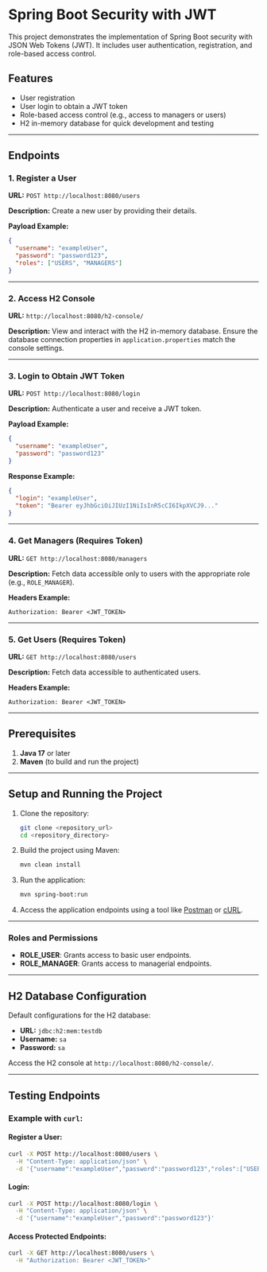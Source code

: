 # Spring Boot Security with JWT

This project demonstrates the implementation of Spring Boot security with JSON Web Tokens (JWT). It includes user authentication, registration, and role-based access control.

## Features
- User registration
- User login to obtain a JWT token
- Role-based access control (e.g., access to managers or users)
- H2 in-memory database for quick development and testing

---

## Endpoints

### 1. **Register a User**
**URL:** `POST http://localhost:8080/users`

**Description:** Create a new user by providing their details.

**Payload Example:**
```json
{
  "username": "exampleUser",
  "password": "password123",
  "roles": ["USERS", "MANAGERS"]
}
```

---

### 2. **Access H2 Console**
**URL:** `http://localhost:8080/h2-console/`

**Description:** View and interact with the H2 in-memory database. Ensure the database connection properties in `application.properties` match the console settings.

---

### 3. **Login to Obtain JWT Token**
**URL:** `POST http://localhost:8080/login`

**Description:** Authenticate a user and receive a JWT token.

**Payload Example:**
```json
{
  "username": "exampleUser",
  "password": "password123"
}
```

**Response Example:**
```json
{
  "login": "exampleUser",
  "token": "Bearer eyJhbGciOiJIUzI1NiIsInR5cCI6IkpXVCJ9..."
}
```

---

### 4. **Get Managers (Requires Token)**
**URL:** `GET http://localhost:8080/managers`

**Description:** Fetch data accessible only to users with the appropriate role (e.g., `ROLE_MANAGER`).

**Headers Example:**
```
Authorization: Bearer <JWT_TOKEN>
```

---

### 5. **Get Users (Requires Token)**
**URL:** `GET http://localhost:8080/users`

**Description:** Fetch data accessible to authenticated users.

**Headers Example:**
```
Authorization: Bearer <JWT_TOKEN>
```

---

## Prerequisites

1. **Java 17** or later
2. **Maven** (to build and run the project)

---

## Setup and Running the Project

1. Clone the repository:
   ```bash
   git clone <repository_url>
   cd <repository_directory>
   ```

2. Build the project using Maven:
   ```bash
   mvn clean install
   ```

3. Run the application:
   ```bash
   mvn spring-boot:run
   ```

4. Access the application endpoints using a tool like [Postman](https://www.postman.com/) or [cURL](https://curl.se/).

---

### Roles and Permissions
- **ROLE_USER**: Grants access to basic user endpoints.
- **ROLE_MANAGER**: Grants access to managerial endpoints.

---

## H2 Database Configuration
Default configurations for the H2 database:
- **URL:** `jdbc:h2:mem:testdb`
- **Username:** `sa`
- **Password:** `sa`

Access the H2 console at `http://localhost:8080/h2-console/`.

---

## Testing Endpoints
### Example with `curl`:

#### Register a User:
```bash
curl -X POST http://localhost:8080/users \
  -H "Content-Type: application/json" \
  -d '{"username":"exampleUser","password":"password123","roles":["USERS", "MANAGERS"]}'
```

#### Login:
```bash
curl -X POST http://localhost:8080/login \
  -H "Content-Type: application/json" \
  -d '{"username":"exampleUser","password":"password123"}'
```

#### Access Protected Endpoints:
```bash
curl -X GET http://localhost:8080/users \
  -H "Authorization: Bearer <JWT_TOKEN>"
```

